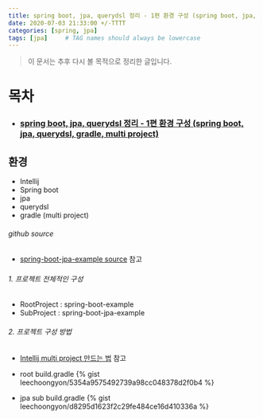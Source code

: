 ```yaml
---
title: spring boot, jpa, querydsl 정리 - 1편 환경 구성 (spring boot, jpa, querydsl, gradle, multi project)
date: 2020-07-03 21:33:00 +/-TTTT
categories: [spring, jpa]
tags: [jpa]     # TAG names should always be lowercase
---
```



> 이 문서는 추후 다시 볼 목적으로 정리한 글입니다.  


# 목차

- ### [spring boot, jpa, querydsl 정리 - 1편 환경 구성 (spring boot, jpa, querydsl, gradle, multi project)](https://leechoongyon.github.io/posts/springboot-jpa-querydsl-1)




## 환경 
- Intellij
- Spring boot
- jpa
- querydsl
- gradle (multi project) 

###### github source
- [spring-boot-jpa-example source](https://github.com/leechoongyon/spring-boot-example/tree/master/spring-boot-jpa-example) 참고

###### 1. 프로젝트 전체적인 구성
- RootProject : spring-boot-example
- SubProject : spring-boot-jpa-example

###### 2. 프로젝트 구성 방법
- [Intellij multi project 만드는 법](https://leechoongyon.github.io/posts/intellij-gradle-multi-project) 참고

- root build.gradle
{% gist leechoongyon/5354a9575492739a98cc048378d2f0b4 %}

- jpa sub build.gradle
{% gist leechoongyon/d8295d1623f2c29fe484ce16d410336a %}


